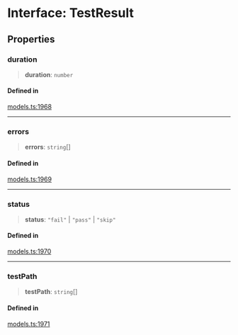 # Interface: TestResult

## Properties

### duration

> **duration**: `number`

#### Defined in

[models.ts:1968](https://github.com/live-codes/livecodes/blob/293a641ef31e2acbb9a8e15b2e613a1991bbd2a2/src/sdk/models.ts#L1968)

***

### errors

> **errors**: `string`[]

#### Defined in

[models.ts:1969](https://github.com/live-codes/livecodes/blob/293a641ef31e2acbb9a8e15b2e613a1991bbd2a2/src/sdk/models.ts#L1969)

***

### status

> **status**: `"fail"` \| `"pass"` \| `"skip"`

#### Defined in

[models.ts:1970](https://github.com/live-codes/livecodes/blob/293a641ef31e2acbb9a8e15b2e613a1991bbd2a2/src/sdk/models.ts#L1970)

***

### testPath

> **testPath**: `string`[]

#### Defined in

[models.ts:1971](https://github.com/live-codes/livecodes/blob/293a641ef31e2acbb9a8e15b2e613a1991bbd2a2/src/sdk/models.ts#L1971)